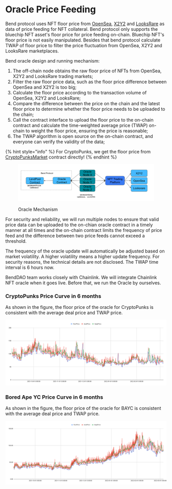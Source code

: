 # Oracle Price Feeding

Bend protocol uses NFT floor price from [OpenSea](http://opensea.io), [X2Y2](https://x2y2.io/) and [LooksRare](https://looksrare.org/) as data of price feeding for NFT collateral. Bend protocol only supports the bluechip NFT asset's floor price for price feeding on-chain. Bluechip NFT's floor price is not easily manipulated. Besides that bend protocol calculate TWAP of floor price to filter the price fluctuation from OpenSea, X2Y2 and LooksRare marketplaces.

Bend oracle design and running mechanism:

1. The off-chain node obtains the raw floor price of NFTs from OpenSea, X2Y2 and LooksRare trading markets;
2. Filter the raw floor price data, such as the floor price difference between OpenSea and X2Y2 is too big;
3. Calculate the floor price according to the transaction volume of OpenSea, X2Y2 and LooksRare;
4. Compare the difference between the price on the chain and the latest floor price to determine whether the floor price needs to be uploaded to the chain;
5. Call the contract interface to upload the floor price to the on-chain contract and calculate the time-weighted average price (TWAP) on-chain to weight the floor price, ensuring the price is reasonable;
6. The TWAP algorithm is open source on the on-chain contract, and everyone can verify the validity of the data;

{% hint style="info" %}
For CryptoPunks, we get the floor price from [CryptoPunksMarket](https://etherscan.io/address/0xb47e3cd837ddf8e4c57f05d70ab865de6e193bbb#code) contract directly!
{% endhint %}

<figure><img src="../.gitbook/assets/image (15) (1).png" alt=""><figcaption><p>Oracle Mechanism</p></figcaption></figure>

For security and reliability, we will run multiple nodes to ensure that valid price data can be uploaded to the on-chian oracle contract in a timely manner at all times and the on-chain contract limits the frequency of price feed and the difference between two price feeds cannot exceed a threshold.

The frequency of the oracle update will automatically be adjusted based on market volatility. A higher volatility means a higher update frequency. For security reasons, the technical details are not disclosed. The TWAP time interval is 6 hours now.&#x20;

BendDAO team works closely with Chainlink. We will integrate Chainlink NFT oracle when it goes live. Before that, we run the Oracle by ourselves.

### CryptoPunks Price Curve in 6 months

As shown in the figure, the floor price of the oracle for CryptoPunks is consistent with the average deal price and TWAP price.

![](<../.gitbook/assets/CryptoPunks Price Curve 0401.png>)

### Bored Ape YC Price Curve in 6 months

As shown in the figure, the floor price of the oracle for BAYC is consistent with the average deal price and TWAP price.

![](<../.gitbook/assets/BAYC Price Curve 0401.png>)
